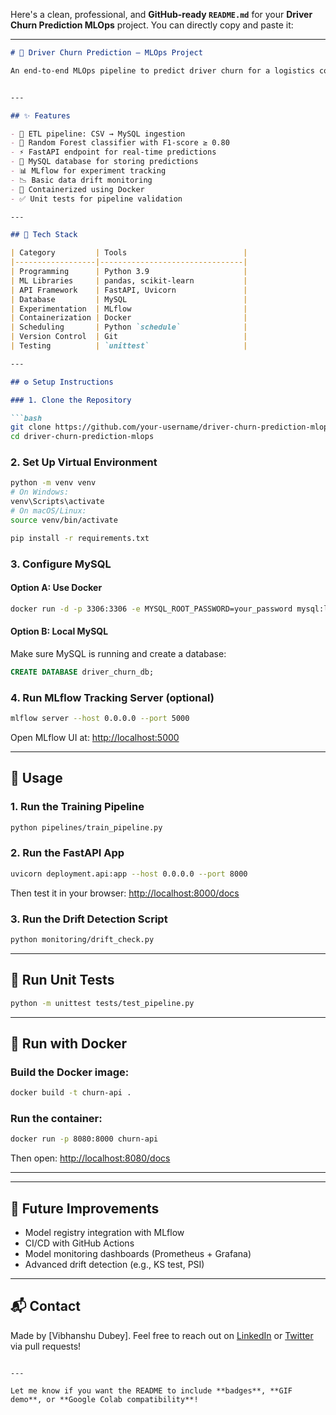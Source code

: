 Here's a clean, professional, and **GitHub-ready `README.md`** for your **Driver Churn Prediction MLOps** project. You can directly copy and paste it:

---

````markdown
# 🚚 Driver Churn Prediction – MLOps Project

An end-to-end MLOps pipeline to predict driver churn for a logistics company (e.g., Porter). This project demonstrates real-world machine learning deployment practices using Python, FastAPI, MySQL, Docker, and MLflow.


---

## ✨ Features

- 🔄 ETL pipeline: CSV → MySQL ingestion
- 🌲 Random Forest classifier with F1-score ≥ 0.80
- ⚡ FastAPI endpoint for real-time predictions
- 💾 MySQL database for storing predictions
- 📊 MLflow for experiment tracking
- 📉 Basic data drift monitoring
- 🐳 Containerized using Docker
- ✅ Unit tests for pipeline validation

---

## 🧰 Tech Stack

| Category         | Tools                          |
|------------------|--------------------------------|
| Programming      | Python 3.9                     |
| ML Libraries     | pandas, scikit-learn           |
| API Framework    | FastAPI, Uvicorn               |
| Database         | MySQL                          |
| Experimentation  | MLflow                         |
| Containerization | Docker                         |
| Scheduling       | Python `schedule`              |
| Version Control  | Git                            |
| Testing          | `unittest`                     |

---

## ⚙️ Setup Instructions

### 1. Clone the Repository

```bash
git clone https://github.com/your-username/driver-churn-prediction-mlops.git
cd driver-churn-prediction-mlops
````

### 2. Set Up Virtual Environment

```bash
python -m venv venv
# On Windows:
venv\Scripts\activate
# On macOS/Linux:
source venv/bin/activate

pip install -r requirements.txt
```

### 3. Configure MySQL

#### Option A: Use Docker

```bash
docker run -d -p 3306:3306 -e MYSQL_ROOT_PASSWORD=your_password mysql:latest
```

#### Option B: Local MySQL

Make sure MySQL is running and create a database:

```sql
CREATE DATABASE driver_churn_db;
```

### 4. Run MLflow Tracking Server (optional)

```bash
mlflow server --host 0.0.0.0 --port 5000
```

Open MLflow UI at: [http://localhost:5000](http://localhost:5000)

---

## 🚀 Usage

### 1. Run the Training Pipeline

```bash
python pipelines/train_pipeline.py
```

### 2. Run the FastAPI App

```bash
uvicorn deployment.api:app --host 0.0.0.0 --port 8000
```

Then test it in your browser: [http://localhost:8000/docs](http://localhost:8000/docs)

### 3. Run the Drift Detection Script

```bash
python monitoring/drift_check.py
```

---

## 🧪 Run Unit Tests

```bash
python -m unittest tests/test_pipeline.py
```

---

## 🐳 Run with Docker

### Build the Docker image:

```bash
docker build -t churn-api .
```

### Run the container:

```bash
docker run -p 8080:8000 churn-api
```

Then open: [http://localhost:8080/docs](http://localhost:8080/docs)

---

---

## 📌 Future Improvements

* Model registry integration with MLflow
* CI/CD with GitHub Actions
* Model monitoring dashboards (Prometheus + Grafana)
* Advanced drift detection (e.g., KS test, PSI)

---

## 📬 Contact

Made by \[Vibhanshu Dubey]. Feel free to reach out on [LinkedIn](https://www.linkedin.com/in/vibhanshudubey/) or [Twitter](https://x.com/vibhanshudubeyycontribute) via pull requests!

```

---

Let me know if you want the README to include **badges**, **GIF demo**, or **Google Colab compatibility**!
```
